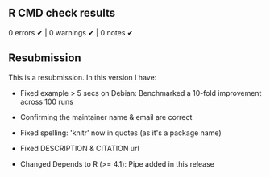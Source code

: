 ## R CMD check results

0 errors ✔ | 0 warnings ✔ | 0 notes ✔

## Resubmission
This is a resubmission. In this version I have:

* Fixed example > 5 secs on Debian: Benchmarked a 10-fold improvement across 100 runs
* Confirming the maintainer name & email are correct

* Fixed spelling: 'knitr' now in quotes (as it's a package name)
* Fixed DESCRIPTION & CITATION url
* Changed Depends to R (>= 4.1): Pipe added in this release
